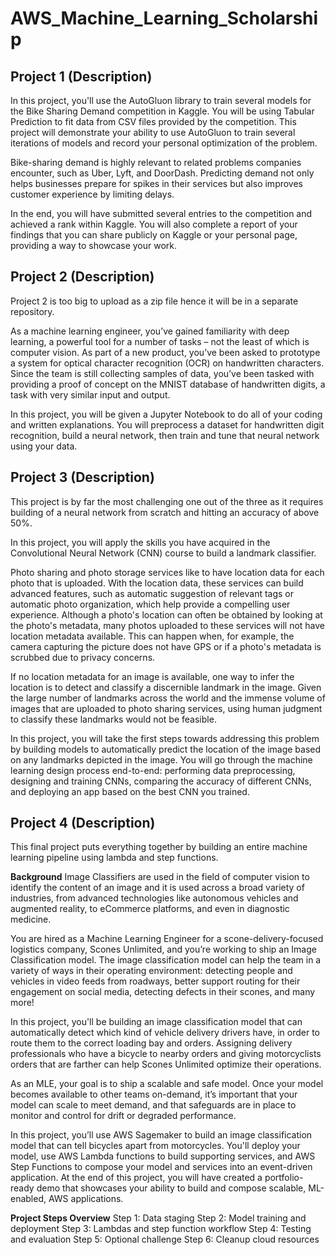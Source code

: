 # AWS_Machine_Learning_Scholarship

## Project 1 (Description)
In this project, you'll use the AutoGluon library to train several models for the Bike Sharing Demand competition in Kaggle. You will be using Tabular Prediction to fit data from CSV files provided by the competition. This project will demonstrate your ability to use AutoGluon to train several iterations of models and record your personal optimization of the problem.

Bike-sharing demand is highly relevant to related problems companies encounter, such as Uber, Lyft, and DoorDash. Predicting demand not only helps businesses prepare for spikes in their services but also improves customer experience by limiting delays.

In the end, you will have submitted several entries to the competition and achieved a rank within Kaggle. You will also complete a report of your findings that you can share publicly on Kaggle or your personal page, providing a way to showcase your work.

## Project 2 (Description)
Project 2 is too big to upload as a zip file hence it will be in a separate repository.

As a machine learning engineer, you’ve gained familiarity with deep learning, a powerful tool for a number of tasks – not the least of which is computer vision. As part of a new product, you’ve been asked to prototype a system for optical character recognition (OCR) on handwritten characters. Since the team is still collecting samples of data, you’ve been tasked with providing a proof of concept on the MNIST database of handwritten digits, a task with very similar input and output.

In this project, you will be given a Jupyter Notebook to do all of your coding and written explanations. You will preprocess a dataset for handwritten digit recognition, build a neural network, then train and tune that neural network using your data.

## Project 3 (Description)
This project is by far the most challenging one out of the three as it requires building of a neural network from scratch and hitting an accuracy of above 50%.

In this project, you will apply the skills you have acquired in the Convolutional Neural Network (CNN) course to build a landmark classifier.

Photo sharing and photo storage services like to have location data for each photo that is uploaded. With the location data, these services can build advanced features, such as automatic suggestion of relevant tags or automatic photo organization, which help provide a compelling user experience. Although a photo's location can often be obtained by looking at the photo's metadata, many photos uploaded to these services will not have location metadata available. This can happen when, for example, the camera capturing the picture does not have GPS or if a photo's metadata is scrubbed due to privacy concerns.

If no location metadata for an image is available, one way to infer the location is to detect and classify a discernible landmark in the image. Given the large number of landmarks across the world and the immense volume of images that are uploaded to photo sharing services, using human judgment to classify these landmarks would not be feasible.

In this project, you will take the first steps towards addressing this problem by building models to automatically predict the location of the image based on any landmarks depicted in the image. You will go through the machine learning design process end-to-end: performing data preprocessing, designing and training CNNs, comparing the accuracy of different CNNs, and deploying an app based on the best CNN you trained.

## Project 4 (Description)
This final project puts everything together by building an entire machine learning pipeline using lambda and step functions.

**Background**
Image Classifiers are used in the field of computer vision to identify the content of an image and it is used across a broad variety of industries, from advanced technologies like autonomous vehicles and augmented reality, to eCommerce platforms, and even in diagnostic medicine.

You are hired as a Machine Learning Engineer for a scone-delivery-focused logistics company, Scones Unlimited, and you’re working to ship an Image Classification model. The image classification model can help the team in a variety of ways in their operating environment: detecting people and vehicles in video feeds from roadways, better support routing for their engagement on social media, detecting defects in their scones, and many more!

In this project, you'll be building an image classification model that can automatically detect which kind of vehicle delivery drivers have, in order to route them to the correct loading bay and orders. Assigning delivery professionals who have a bicycle to nearby orders and giving motorcyclists orders that are farther can help Scones Unlimited optimize their operations.

As an MLE, your goal is to ship a scalable and safe model. Once your model becomes available to other teams on-demand, it’s important that your model can scale to meet demand, and that safeguards are in place to monitor and control for drift or degraded performance.

In this project, you’ll use AWS Sagemaker to build an image classification model that can tell bicycles apart from motorcycles. You'll deploy your model, use AWS Lambda functions to build supporting services, and AWS Step Functions to compose your model and services into an event-driven application. At the end of this project, you will have created a portfolio-ready demo that showcases your ability to build and compose scalable, ML-enabled, AWS applications.

**Project Steps Overview**
Step 1: Data staging
Step 2: Model training and deployment
Step 3: Lambdas and step function workflow
Step 4: Testing and evaluation
Step 5: Optional challenge
Step 6: Cleanup cloud resources
